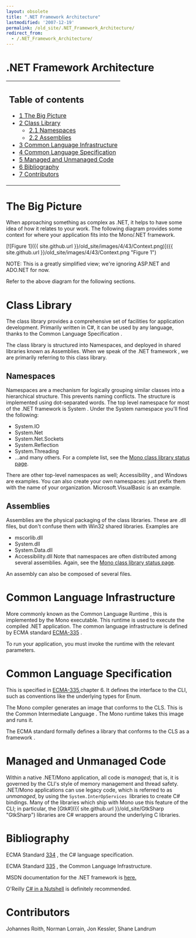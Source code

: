 ```yaml
---
layout: obsolete
title: ".NET Framework Architecture"
lastmodified: '2007-12-19'
permalink: /old_site/.NET_Framework_Architecture/
redirect_from:
  - /.NET_Framework_Architecture/
---
```


.NET Framework Architecture
===========================

<table>
<col width="100%" />
<tbody>
<tr class="odd">
<td align="left"><h2>Table of contents</h2>
<ul>
<li><a href="#the-big-picture">1 The Big Picture</a></li>
<li><a href="#class-library">2 Class Library</a>
<ul>
<li><a href="#namespaces">2.1 Namespaces</a></li>
<li><a href="#assemblies">2.2 Assemblies</a></li>
</ul></li>
<li><a href="#common-language-infrastructure">3 Common Language Infrastructure</a></li>
<li><a href="#common-language-specification">4 Common Language Specification</a></li>
<li><a href="#managed-and-unmanaged-code">5 Managed and Unmanaged Code</a></li>
<li><a href="#bibliography">6 Bibliography</a></li>
<li><a href="#contributors">7 Contributors</a></li>
</ul></td>
</tr>
</tbody>
</table>

The Big Picture
===============

When approaching something as complex as .NET, it helps to have some idea of how it relates to your work. The following diagram provides some context for where your application fits into the Mono/.NET framework.

[![Figure 1]({{ site.github.url }}/old_site/images/4/43/Context.png)]({{ site.github.url }}/old_site/images/4/43/Context.png "Figure 1")

 NOTE: This is a greatly simplified view; we're ignoring ASP.NET and ADO.NET for now.

Refer to the above diagram for the following sections.

Class Library
=============

The class library provides a comprehensive set of facilities for application development. Primarily written in C\#, it can be used by any language, thanks to the Common Language Specification .

The class library is structured into Namespaces, and deployed in shared libraries known as Assemblies. When we speak of the .NET framework , we are primarily referring to this class library.

Namespaces
----------

Namespaces are a mechanism for logically grouping similar classes into a hierarchical structure. This prevents naming conflicts. The structure is implemented using dot-separated words. The top level namespace for most of the .NET framework is System . Under the System namespace you'll find the following:

-   System.IO
-   System.Net
-   System.Net.Sockets
-   System.Reflection
-   System.Threading
-   ...and many others. For a complete list, see the [Mono class library status page](http://mono.ximian.com/class-status/).

There are other top-level namespaces as well; Accessibility , and Windows are examples. You can also create your own namespaces: just prefix them with the name of your organization. Microsoft.VisualBasic is an example.

Assemblies
----------

Assemblies are the physical packaging of the class libraries. These are .dll files, but don't confuse them with Win32 shared libraries. Examples are

-   mscorlib.dll
-   System.dll
-   System.Data.dll
-   Accessibility.dll Note that namespaces are often distributed among several assemblies. Again, see the [Mono class library status page](http://mono.ximian.com/class-status/).

An assembly can also be composed of several files.

Common Language Infrastructure
==============================

More commonly known as the Common Language Runtime , this is implemented by the Mono executable. This runtime is used to execute the compiled .NET application. The common language infrastructure is defined by ECMA standard [ECMA-335](http://www.ecma-international.org/publications/standards/Ecma-335.htm) .

To run your application, you must invoke the runtime with the relevant parameters.

Common Language Specification
=============================

This is specified in [ECMA-335](http://www.ecma-international.org/publications/standards/Ecma-335.htm),chapter 6. It defines the interface to the CLI, such as conventions like the underlying types for Enum.

The Mono compiler generates an image that conforms to the CLS. This is the Common Intermediate Language . The Mono runtime takes this image and runs it.

The ECMA standard formally defines a library that conforms to the CLS as a framework .

Managed and Unmanaged Code
==========================

Within a native .NET/Mono application, all code is *managed*; that is, it is governed by the CLI's style of memory management and thread safety. .NET/Mono applications can use legacy code, which is referred to as *unmanaged*, by using the `System.InterOpServices `libraries to create C\# bindings. Many of the libraries which ship with Mono use this feature of the CLI; in particular, the [Gtk\#]({{ site.github.url }}/old_site/GtkSharp "GtkSharp") libraries are C\# wrappers around the underlying C libraries.

Bibliography
============

ECMA Standard [334](http://www.ecma-international.org/publications/standards/Ecma-334.htm) , the C\# language specification.

ECMA Standard [335](http://www.ecma-international.org/publications/standards/Ecma-335.htm) , the Common Language Infrastructure.

MSDN documentation for the .NET framework is [here.](http://msdn.microsoft.com/library/default.asp?url=/library/en-us/cpguide/html/cpconinsidenetframework.asp)

O'Reilly [C\# in a Nutshell](http://www.oreilly.com/catalog/csharpnut/chapter/ch01.html) is definitely recommended.

Contributors
============

Johannes Roith, Norman Lorrain, Jon Kessler, Shane Landrum

